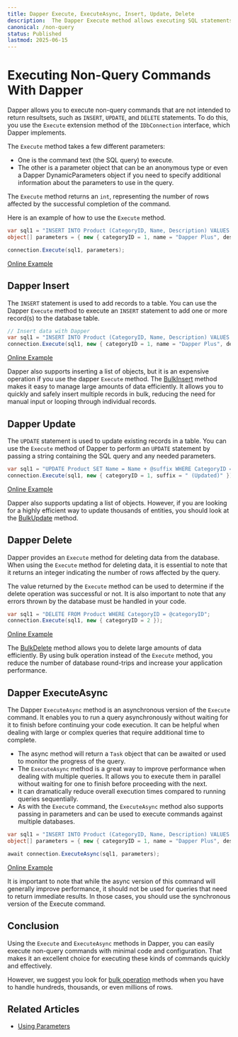 ```yaml
---
title: Dapper Execute, ExecuteAsync, Insert, Update, Delete
description:  The Dapper Execute method allows executing SQL statements not returning any results besides the row affected for operations such as insert, update, and delete.
canonical: /non-query
status: Published
lastmod: 2025-06-15
---
```


# Executing Non-Query Commands With Dapper

Dapper allows you to execute non-query commands that are not intended to return resultsets, such as `INSERT`, `UPDATE`, and `DELETE` statements. To do this, you use the `Execute` extension method of the `IDbConnection` interface, which Dapper implements.

The `Execute` method takes a few different parameters:
- One is the command text (the SQL query) to execute.
- The other is a parameter object that can be an anonymous type or even a Dapper DynamicParameters object if you need to specify additional information about the parameters to use in the query.

The `Execute` method returns an `int`, representing the number of rows affected by the successful completion of the command.

Here is an example of how to use the `Execute` method.

```csharp
var sql1 = "INSERT INTO Product (CategoryID, Name, Description) VALUES (@categoryID, @name, @description)";		
object[] parameters = { new { categoryID = 1, name = "Dapper Plus", description = @"Use <a href=""https://dapper-plus.net/"" target=""_blank"">Dapper Plus</a> to extend your IDbConnection with high-performance bulk operations." }};

connection.Execute(sql1, parameters);
```

[Online Example](https://dotnetfiddle.net/iJXgRU)

## Dapper Insert

The `INSERT` statement is used to add records to a table. You can use the Dapper `Execute` method to execute an `INSERT` statement to add one or more record(s) to the database table.

```csharp
// Insert data with Dapper
var sql1 = "INSERT INTO Product (CategoryID, Name, Description) VALUES (@categoryID, @name, @description)";		
connection.Execute(sql1, new { categoryID = 1, name = "Dapper Plus", description = @"Use <a href=""https://dapper-plus.net/"" target=""_blank"">Dapper Plus</a> to extend your IDbConnection with high-performance bulk operations." });
```

[Online Example](https://dotnetfiddle.net/nymteK)

Dapper also supports inserting a list of objects, but it is an expensive operation if you use the dapper `Execute` method. The [BulkInsert](/bulk-operations/bulk-insert) method makes it easy to manage large amounts of data efficiently. It allows you to quickly and safely insert multiple records in bulk, reducing the need for manual input or looping through individual records.

## Dapper Update

The `UPDATE` statement is used to update existing records in a table. You can use the `Execute` method of Dapper to perform an `UPDATE` statement by passing a string containing the SQL query and any needed parameters. 

```csharp
var sql1 = "UPDATE Product SET Name = Name + @suffix WHERE CategoryID = @categoryID";		
connection.Execute(sql1, new { categoryID = 1, suffix = " (Updated)" });
```

[Online Example](https://dotnetfiddle.net/OtSfDf)

Dapper also supports updating a list of objects. However, if you are looking for a highly efficient way to update thousands of entities, you should look at the [BulkUpdate](/bulk-operations/bulk-update) method.

## Dapper Delete

Dapper provides an `Execute` method for deleting data from the database. When using the `Execute` method for deleting data, it is essential to note that it returns an integer indicating the number of rows affected by the query. 

The value returned by the `Execute` method can be used to determine if the delete operation was successful or not. It is also important to note that any errors thrown by the database must be handled in your code. 

```csharp
var sql1 = "DELETE FROM Product WHERE CategoryID = @categoryID";		
connection.Execute(sql1, new { categoryID = 2 });
```

[Online Example](https://dotnetfiddle.net/NFIRDF)

The [BulkDelete](/bulk-operations/bulk-delete) method allows you to delete large amounts of data efficiently. By using bulk operation instead of the `Execute` method, you reduce the number of database round-trips and increase your application performance.

## Dapper ExecuteAsync

The Dapper `ExecuteAsync` method is an asynchronous version of the `Execute` command. It enables you to run a query asynchronously without waiting for it to finish before continuing your code execution. It can be helpful when dealing with large or complex queries that require additional time to complete. 

 - The async method will return a `Task` object that can be awaited or used to monitor the progress of the query. 
 - The `ExecuteAsync` method is a great way to improve performance when dealing with multiple queries. It allows you to execute them in parallel without waiting for one to finish before proceeding with the next. 
 - It can dramatically reduce overall execution times compared to running queries sequentially. 
 - As with the `Execute` command, the `ExecuteAsync` method also supports passing in parameters and can be used to execute commands against multiple databases. 

```csharp
var sql1 = "INSERT INTO Product (CategoryID, Name, Description) VALUES (@categoryID, @name, @description)";		
object[] parameters = { new { categoryID = 1, name = "Dapper Plus", description = @"Use <a href=""https://dapper-plus.net/"" target=""_blank"">Dapper Plus</a> to extend your IDbConnection with high-performance bulk operations." }};

await connection.ExecuteAsync(sql1, parameters);
```

[Online Example](https://dotnetfiddle.net/QiyxK5)

It is important to note that while the async version of this command will generally improve performance, it should not be used for queries that need to return immediate results. In those cases, you should use the synchronous version of the Execute command. 

## Conclusion

Using the `Execute` and `ExecuteAsync` methods in Dapper, you can easily execute non-query commands with minimal code and configuration. That makes it an excellent choice for executing these kinds of commands quickly and effectively.

However, we suggest you look for [bulk operation](/bulk-operations) methods when you have to handle hundreds, thousands, or even millions of rows.

## Related Articles

- [Using Parameters](/parameters)
